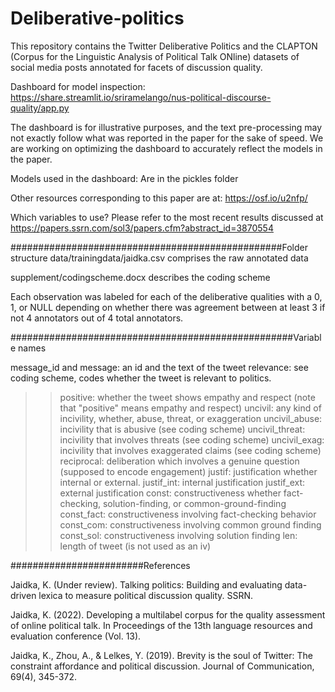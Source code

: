 # Deliberative-politics 

This repository contains the Twitter Deliberative Politics and the CLAPTON (Corpus for the Linguistic Analysis of Political Talk ONline) datasets of social media posts annotated for facets of discussion quality.


Dashboard for model inspection:
https://share.streamlit.io/sriramelango/nus-political-discourse-quality/app.py

The dashboard is for illustrative purposes, and the text pre-processing may not exactly follow what was reported in the paper for the sake of speed. We are working on optimizing the dashboard to accurately reflect the models in the paper. 

Models used in the dashboard:
Are in the pickles folder

Other resources corresponding to this paper are at:
https://osf.io/u2nfp/

Which variables to use?
Please refer to the most recent results discussed at 
https://papers.ssrn.com/sol3/papers.cfm?abstract_id=3870554


#################################################Folder structure
data/trainingdata/jaidka.csv comprises the raw annotated data

supplement/codingscheme.docx describes the coding scheme

Each observation was labeled for each of the deliberative qualities with a 0, 1, or NULL depending on whether there was agreement between at least 3 if not 4 annotators out of 4 total annotators. 


###################################################Variable names

message_id and message: an id and the text of the tweet
relevance: see coding scheme, codes whether the tweet is relevant to politics.
>>positive: whether the tweet shows empathy and respect (note that "positive" means empathy and respect)
>>uncivil: any kind of incivility, whether, abuse, threat, or exaggeration
>>uncivil_abuse: incivility that is abusive (see coding scheme)
>>uncivil_threat: incivility that involves threats (see coding scheme)
>>uncivil_exag: incivility that involves exaggerated claims (see coding scheme)
>>reciprocal: deliberation which involves a genuine question (supposed to encode engagement)
>>justif: justification whether internal or external.
>>justif_int: internal justification
>>justif_ext: external justification
>>const: constructiveness whether fact-checking, solution-finding, or common-ground-finding
>>const_fact: constructiveness involving fact-checking behavior
>>const_com: constructiveness involving common ground finding
>>const_sol: constructiveness involving solution finding
>>len: length of tweet (is not used as an iv)


########################References

Jaidka, K. (Under review). Talking politics: Building and evaluating data-driven lexica to measure political discussion quality. SSRN.

Jaidka, K. (2022). Developing a multilabel corpus for the quality assessment of online political talk. In Proceedings of the 13th language resources and evaluation conference (Vol. 13).


Jaidka, K., Zhou, A., & Lelkes, Y. (2019). Brevity is the soul of Twitter: The constraint affordance and political discussion. Journal of Communication, 69(4), 345-372.
